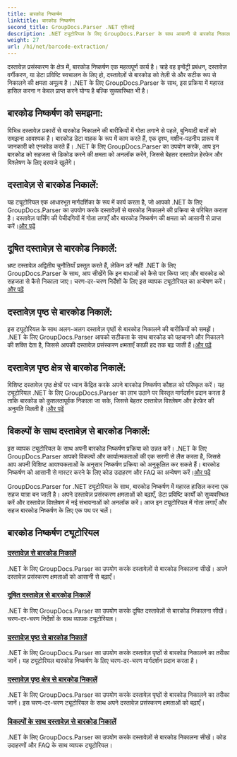 ```yaml
---
title: बारकोड निष्कर्षण
linktitle: बारकोड निष्कर्षण
second_title: GroupDocs.Parser .NET एपीआई
description: .NET ट्यूटोरियल के लिए GroupDocs.Parser के साथ आसानी से बारकोड निकालना सीखें। अब अपने दस्तावेज़ प्रसंस्करण क्षमताओं को बढ़ाएँ!
weight: 27
url: /hi/net/barcode-extraction/
---
```


दस्तावेज़ प्रसंस्करण के क्षेत्र में, बारकोड निष्कर्षण एक महत्वपूर्ण कार्य है। चाहे वह इन्वेंट्री प्रबंधन, दस्तावेज़ वर्गीकरण, या डेटा प्रविष्टि स्वचालन के लिए हो, दस्तावेज़ों से बारकोड को तेज़ी से और सटीक रूप से निकालने की क्षमता अमूल्य है। .NET के लिए GroupDocs.Parser के साथ, इस प्रक्रिया में महारत हासिल करना न केवल प्राप्त करने योग्य है बल्कि सुव्यवस्थित भी है।

## बारकोड निष्कर्षण को समझना:

विभिन्न दस्तावेज़ प्रकारों से बारकोड निकालने की बारीकियों में गोता लगाने से पहले, बुनियादी बातों को समझना आवश्यक है। बारकोड डेटा वाहक के रूप में काम करते हैं, एक दृश्य, मशीन-पठनीय प्रारूप में जानकारी को एनकोड करते हैं। .NET के लिए GroupDocs.Parser का उपयोग करके, आप इन बारकोड को सहजता से डिकोड करने की क्षमता को अनलॉक करेंगे, जिससे बेहतर दस्तावेज़ हेरफेर और विश्लेषण के लिए दरवाजे खुलेंगे।

## दस्तावेज़ से बारकोड निकालें:
 यह ट्यूटोरियल एक आधारभूत मार्गदर्शिका के रूप में कार्य करता है, जो आपको .NET के लिए GroupDocs.Parser का उपयोग करके दस्तावेज़ों से बारकोड निकालने की प्रक्रिया से परिचित कराता है। दस्तावेज़ पार्सिंग की पेचीदगियों में गोता लगाएँ और बारकोड निष्कर्षण की क्षमता को आसानी से प्राप्त करें।[और पढ़ें](./extract-barcodes-from-document/)

## दूषित दस्तावेज़ से बारकोड निकालें:
भ्रष्ट दस्तावेज़ अद्वितीय चुनौतियाँ प्रस्तुत करते हैं, लेकिन डरें नहीं! .NET के लिए GroupDocs.Parser के साथ, आप सीखेंगे कि इन बाधाओं को कैसे पार किया जाए और बारकोड को सहजता से कैसे निकाला जाए। चरण-दर-चरण निर्देशों के लिए इस व्यापक ट्यूटोरियल का अन्वेषण करें।[और पढ़ें](./extract-barcodes-from-corrupted-document/)

## दस्तावेज़ पृष्ठ से बारकोड निकालें:
 इस ट्यूटोरियल के साथ अलग-अलग दस्तावेज़ पृष्ठों से बारकोड निकालने की बारीकियों को समझें। .NET के लिए GroupDocs.Parser आपको सटीकता के साथ बारकोड को पहचानने और निकालने की शक्ति देता है, जिससे आपकी दस्तावेज़ प्रसंस्करण क्षमताएँ काफ़ी हद तक बढ़ जाती हैं।[और पढ़ें](./extract-barcodes-from-document-page/)

## दस्तावेज़ पृष्ठ क्षेत्र से बारकोड निकालें:
 विशिष्ट दस्तावेज़ पृष्ठ क्षेत्रों पर ध्यान केंद्रित करके अपने बारकोड निष्कर्षण कौशल को परिष्कृत करें। यह ट्यूटोरियल .NET के लिए GroupDocs.Parser का लाभ उठाने पर विस्तृत मार्गदर्शन प्रदान करता है ताकि बारकोड को कुशलतापूर्वक निकाला जा सके, जिससे बेहतर दस्तावेज़ विश्लेषण और हेरफेर की अनुमति मिलती है।[और पढ़ें](./extract-barcodes-from-document-page-area/)

## विकल्पों के साथ दस्तावेज़ से बारकोड निकालें:
इस व्यापक ट्यूटोरियल के साथ अपनी बारकोड निष्कर्षण प्रक्रिया को उन्नत करें। .NET के लिए GroupDocs.Parser आपको विकल्पों और कार्यात्मकताओं की एक सरणी से लैस करता है, जिससे आप अपनी विशिष्ट आवश्यकताओं के अनुसार निष्कर्षण प्रक्रिया को अनुकूलित कर सकते हैं। बारकोड निष्कर्षण को आसानी से मास्टर करने के लिए कोड उदाहरण और FAQ का अन्वेषण करें।[और पढ़ें](./extract-barcodes-from-document-with-options/)

GroupDocs.Parser for .NET ट्यूटोरियल के साथ, बारकोड निष्कर्षण में महारत हासिल करना एक सहज यात्रा बन जाती है। अपने दस्तावेज़ प्रसंस्करण क्षमताओं को बढ़ाएँ, डेटा प्रविष्टि कार्यों को सुव्यवस्थित करें और दस्तावेज़ विश्लेषण में नई संभावनाओं को अनलॉक करें। आज इन ट्यूटोरियल में गोता लगाएँ और सहज बारकोड निष्कर्षण के लिए एक पथ पर चलें।
## बारकोड निष्कर्षण ट्यूटोरियल
### [दस्तावेज़ से बारकोड निकालें](./extract-barcodes-from-document/)
.NET के लिए GroupDocs.Parser का उपयोग करके दस्तावेज़ों से बारकोड निकालना सीखें। अपने दस्तावेज़ प्रसंस्करण क्षमताओं को आसानी से बढ़ाएँ।
### [दूषित दस्तावेज़ से बारकोड निकालें](./extract-barcodes-from-corrupted-document/)
.NET के लिए GroupDocs.Parser का उपयोग करके दूषित दस्तावेज़ों से बारकोड निकालना सीखें। चरण-दर-चरण निर्देशों के साथ व्यापक ट्यूटोरियल।
### [दस्तावेज़ पृष्ठ से बारकोड निकालें](./extract-barcodes-from-document-page/)
.NET के लिए GroupDocs.Parser का उपयोग करके दस्तावेज़ पृष्ठों से बारकोड निकालने का तरीका जानें। यह ट्यूटोरियल बारकोड निष्कर्षण के लिए चरण-दर-चरण मार्गदर्शन प्रदान करता है।
### [दस्तावेज़ पृष्ठ क्षेत्र से बारकोड निकालें](./extract-barcodes-from-document-page-area/)
.NET के लिए GroupDocs.Parser का उपयोग करके दस्तावेज़ पृष्ठों से बारकोड निकालने का तरीका जानें। इस चरण-दर-चरण ट्यूटोरियल के साथ अपने दस्तावेज़ प्रसंस्करण क्षमताओं को बढ़ाएँ।
### [विकल्पों के साथ दस्तावेज़ से बारकोड निकालें](./extract-barcodes-from-document-with-options/)
.NET के लिए GroupDocs.Parser का उपयोग करके दस्तावेज़ों से बारकोड निकालना सीखें। कोड उदाहरणों और FAQ के साथ व्यापक ट्यूटोरियल।